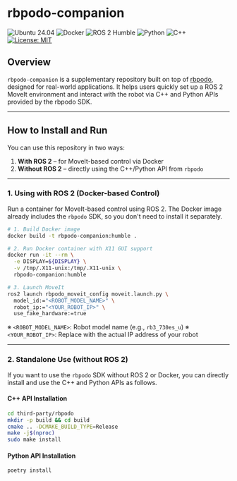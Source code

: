 # rbpodo-companion
![Ubuntu 24.04](https://img.shields.io/badge/OS-Ubuntu%2024.04-E95420?logo=ubuntu)
![Docker](https://img.shields.io/badge/Container-Docker-2496ED?logo=docker)
![ROS 2 Humble](https://img.shields.io/badge/ROS2-Humble-22314E?logo=ros)
![Python](https://img.shields.io/badge/Python-3.10-blue?logo=python)
![C++](https://img.shields.io/badge/C++-17-informational?logo=c%2B%2B)
[![License: MIT](https://img.shields.io/badge/License-MIT-green.svg)](./LICENSE)
## Overview

`rbpodo-companion` is a supplementary repository built on top of [rbpodo](https://github.com/RainbowRobotics/rbpodo), designed for real-world applications.
It helps users quickly set up a ROS 2 MoveIt environment and interact with the robot via C++ and Python APIs provided by the rbpodo SDK.

---

## How to Install and Run

You can use this repository in two ways:

1. **With ROS 2** – for MoveIt-based control via Docker
2. **Without ROS 2** – directly using the C++/Python API from `rbpodo`

---

### 1. Using with ROS 2 (Docker-based Control)

Run a container for MoveIt-based control using ROS 2.
The Docker image already includes the `rbpodo` SDK, so you don't need to install it separately.

```bash
# 1. Build Docker image
docker build -t rbpodo-companion:humble .

# 2. Run Docker container with X11 GUI support
docker run -it --rm \
  -e DISPLAY=${DISPLAY} \
  -v /tmp/.X11-unix:/tmp/.X11-unix \
  rbpodo-companion:humble

# 3. Launch MoveIt
ros2 launch rbpodo_moveit_config moveit.launch.py \
  model_id:="<ROBOT_MODEL_NAME>" \
  robot_ip:="<YOUR_ROBOT_IP>" \
  use_fake_hardware:=true
```

※ `<ROBOT_MODEL_NAME>`: Robot model name (e.g., `rb3_730es_u`)
※ `<YOUR_ROBOT_IP>`: Replace with the actual IP address of your robot

---

### 2. Standalone Use (without ROS 2)

If you want to use the `rbpodo` SDK without ROS 2 or Docker,
you can directly install and use the C++ and Python APIs as follows.

#### C++ API Installation

```bash
cd third-party/rbpodo
mkdir -p build && cd build
cmake .. -DCMAKE_BUILD_TYPE=Release
make -j$(nproc)
sudo make install
```

#### Python API Installation

```bash
poetry install
```